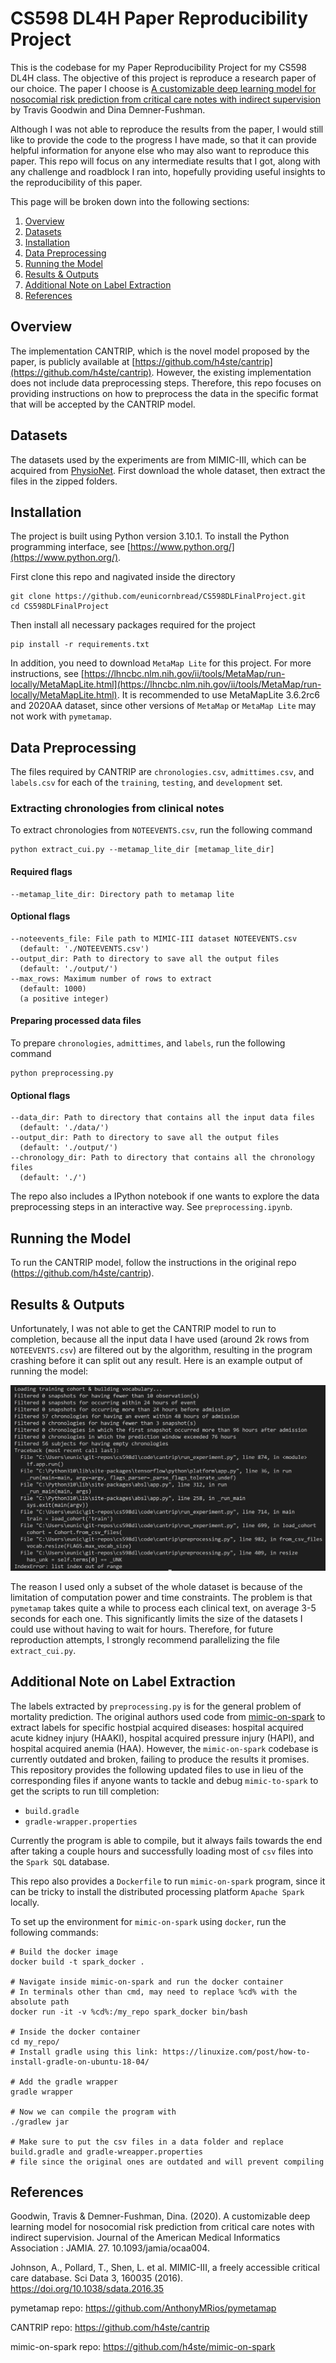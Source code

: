 # CS598 DL4H Paper Reproducibility Project

This is the codebase for my Paper Reproducibility Project for my CS598 DL4H class. The objective of this project is reproduce a research paper of our choice. The paper I choose is [A customizable deep learning model for nosocomial risk prediction from critical care notes with indirect supervision](https://www.researchgate.net/publication/339351290_A_customizable_deep_learning_model_for_nosocomial_risk_prediction_from_critical_care_notes_with_indirect_supervision) by Travis Goodwin and Dina Demner-Fushman. 

Although I was not able to reproduce the results from the paper, I would still like to provide the code to the progress I have made, so that it can provide helpful information for anyone else who may also want to reproduce this paper. This repo will focus on any intermediate results that I got, along with any challenge and roadblock I ran into, hopefully providing useful insights to the reproducibility of this paper. 

This page will be broken down into the following sections:

1. [Overview](#Overview)
2. [Datasets](#Datasets)
3. [Installation](#Installation)
3. [Data Preprocessing](#data-preprocessing)
4. [Running the Model](#running-the-model)
5. [Results & Outputs](#results--outputs)
6. [Additional Note on Label Extraction](#results--outputs)
7. [References](#References)


## Overview


The implementation CANTRIP, which is the novel model proposed by the paper, is publicly available at [https://github.com/h4ste/cantrip](https://github.com/h4ste/cantrip). However, the existing implementation does not include data preprocessing steps. Therefore, this repo focuses on providing instructions on how to preprocess the data in the specific format that will be accepted by the CANTRIP model. 


## Datasets


The datasets used by the experiments are from MIMIC-III, which can be acquired from [PhysioNet](https://physionet.org/). First download the whole dataset, then extract the files in the zipped folders. 


## Installation

The project is built using Python version 3.10.1. To install the Python programming interface, see [https://www.python.org/](https://www.python.org/). 

First clone this repo and nagivated inside the directory
```
git clone https://github.com/eunicornbread/CS598DLFinalProject.git
cd CS598DLFinalProject
```

Then install all necessary packages required for the project
```
pip install -r requirements.txt
```

In addition, you need to download `MetaMap Lite` for this project. For more instructions, see [https://lhncbc.nlm.nih.gov/ii/tools/MetaMap/run-locally/MetaMapLite.html](https://lhncbc.nlm.nih.gov/ii/tools/MetaMap/run-locally/MetaMapLite.html). It is recommended to use MetaMapLite 3.6.2rc6 and 2020AA dataset, since other versions of `MetaMap` or `MetaMap Lite` may not work with `pymetamap`.




## Data Preprocessing

The files required by CANTRIP are `chronologies.csv`, `admittimes.csv`, and `labels.csv` for each of the `training`, `testing`, and `development` set. 

### Extracting chronologies from clinical notes

To extract chronologies from `NOTEEVENTS.csv`, run the following command
```
python extract_cui.py --metamap_lite_dir [metamap_lite_dir]
```

#### Required flags

```
--metamap_lite_dir: Directory path to metamap lite
```

#### Optional flags

```
--noteevents_file: File path to MIMIC-III dataset NOTEEVENTS.csv
  (default: './NOTEEVENTS.csv')
--output_dir: Path to directory to save all the output files
  (default: './output/')
--max_rows: Maximum number of rows to extract
  (default: 1000)
  (a positive integer)
```

#### Preparing processed data files

To prepare `chronologies`, `admittimes`, and `labels`, run the following command
```
python preprocessing.py
```

#### Optional flags

```
--data_dir: Path to directory that contains all the input data files
  (default: './data/')
--output_dir: Path to directory to save all the output files
  (default: './output/')
--chronology_dir: Path to directory that contains all the chronology files
  (default: './')
```

The repo also includes a IPython notebook if one wants to explore the data preprocessing steps in an interactive way. See `preprocessing.ipynb`. 

## Running the Model

To run the CANTRIP model, follow the instructions in the original repo (https://github.com/h4ste/cantrip). 



## Results & Outputs

Unfortunately, I was not able to get the CANTRIP model to run to completion, because all the input data I have used (around 2k rows from `NOTEEVENTS.csv`) are filtered out by the algorithm, resulting in the program crashing before it can split out any result. Here is an example output of running the model: 

![Example run of CANTRIP model with preprocessed data](./images/run-cantrip.png)

The reason I used only a subset of the whole dataset is because of the limitation of computation power and time constraints. The problem is that `pymetamap` takes quite a while to process each clinical text, on average 3-5 seconds for each one. This significantly limits the size of the datasets I could use without having to wait for hours. Therefore, for future reproduction attempts, I strongly recommend parallelizing the file `extract_cui.py`. 

## Additional Note on Label Extraction

The labels extracted by `preprocessing.py` is for the general problem of mortality prediction. The original authors used code from [mimic-on-spark](https://github.com/h4ste/mimic-on-spark) to extract labels for specific hostpial acquired diseases: hospital acquired acute kidney injury (HAAKI), hospital acquired pressure injury (HAPI), and hospital acquired anemia (HAA). However, the `mimic-on-spark` codebase is currently outdated and broken, failing to produce the results it promises. This repository provides the following updated files to use in lieu of the corresponding files if anyone wants to tackle and debug `mimic-to-spark` to get the scripts to run till completion: 

- `build.gradle`
- `gradle-wrapper.properties`

Currently the program is able to compile, but it always fails towards the end after taking a couple hours and successfully loading most of `csv` files into the `Spark SQL` database. 

This repo also provides a `Dockerfile` to run `mimic-on-spark` program, since it can be tricky to install the distributed processing platform `Apache Spark` locally. 

To set up the environment for `mimic-on-spark` using `docker`, run the following commands:
```
# Build the docker image
docker build -t spark_docker . 

# Navigate inside mimic-on-spark and run the docker container
# In terminals other than cmd, may need to replace %cd% with the absolute path
docker run -it -v %cd%:/my_repo spark_docker bin/bash

# Inside the docker container
cd my_repo/
# Install gradle using this link: https://linuxize.com/post/how-to-install-gradle-on-ubuntu-18-04/

# Add the gradle wrapper
gradle wrapper

# Now we can compile the program with
./gradlew jar

# Make sure to put the csv files in a data folder and replace build.gradle and gradle-wreapper.properties
# file since the original ones are outdated and will prevent compiling 
```

## References


Goodwin, Travis & Demner-Fushman, Dina. (2020). A customizable deep learning model for nosocomial risk prediction from critical care notes with indirect supervision. Journal of the American Medical Informatics Association : JAMIA. 27. 10.1093/jamia/ocaa004. 

Johnson, A., Pollard, T., Shen, L. et al. MIMIC-III, a freely accessible critical care database. Sci Data 3, 160035 (2016). https://doi.org/10.1038/sdata.2016.35

pymetamap repo: https://github.com/AnthonyMRios/pymetamap

CANTRIP repo: https://github.com/h4ste/cantrip

mimic-on-spark repo: https://github.com/h4ste/mimic-on-spark